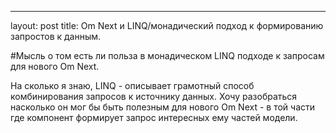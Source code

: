 ---
layout: post
title: Om Next и LINQ/монадический подход к формированию запростов к данным.

#Мысль о том есть ли польза в монадическом LINQ подходе к запросам для нового Om Next.

На сколько я знаю, LINQ - описывает грамотный способ комбинирования запросов к источнику данных. Хочу разобраться насколько он мог бы быть полезным для нового Om Next - в той части где компонент формирует запрос интересных ему частей модели.
